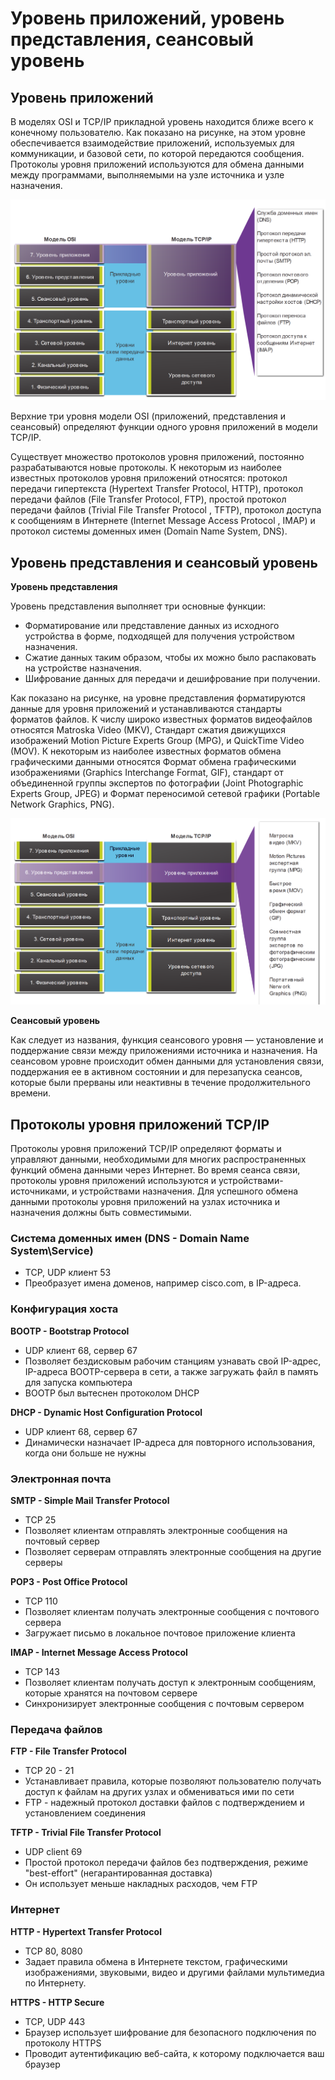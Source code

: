 # Уровень приложений, уровень представления, сеансовый уровень

<!-- 15.1.1 -->
## Уровень приложений

В моделях OSI и TCP/IP прикладной уровень находится ближе всего к конечному пользователю. Как показано на рисунке, на этом уровне обеспечивается взаимодействие приложений, используемых для коммуникации, и базовой сети, по которой передаются сообщения. Протоколы уровня приложений используются для обмена данными между программами, выполняемыми на узле источника и узле назначения.

![](./assets/15.1.1.png)
<!-- /courses/itn-dl/aeed7cc2-34fa-11eb-ad9a-f74babed41a6/af249250-34fa-11eb-ad9a-f74babed41a6/assets/2e6dd8e3-1c25-11ea-81a0-ffc2c49b96bc.svg -->

Верхние три уровня модели OSI (приложений, представления и сеансовый) определяют функции одного уровня приложений в модели TCP/IP.

Существует множество протоколов уровня приложений, постоянно разрабатываются новые протоколы. К некоторым из наиболее известных протоколов уровня приложений относятся: протокол передачи гипертекста (Hypertext Transfer Protocol, HTTP), протокол передачи файлов (File Transfer Protocol, FTP), простой протокол передачи файлов (Trivial File Transfer Protocol , TFTP), протокол доступа к сообщениям в Интернете (Internet Message Access Protocol , IMAP) и протокол системы доменных имен (Domain Name System, DNS).

<!-- 15.1.2 -->
## Уровень представления и сеансовый уровень

**Уровень представления**

Уровень представления выполняет три основные функции:

* Форматирование или представление данных из исходного устройства в форме, подходящей для получения устройством назначения.
* Сжатие данных таким образом, чтобы их можно было распаковать на устройстве назначения.
* Шифрование данных для передачи и дешифрование при получении.

Как показано на рисунке, на уровне представления форматируются данные для уровня приложений и устанавливаются стандарты форматов файлов. К числу широко известных форматов видеофайлов относятся Matroska Video (MKV), Стандарт сжатия движущихся изображений Motion Picture Experts Group (MPG), и QuickTime Video (MOV). К некоторым из наиболее известных форматов обмена графическими данными относятся Формат обмена графическими изображениями (Graphics Interchange Format, GIF), cтандарт от объединенной группы экспертов по фотографии (Joint Photographic Experts Group, JPEG) и Формат переносимой сетевой графики (Portable Network Graphics, PNG).

![](./assets/15.1.2.png)
<!-- /courses/itn-dl/aeed7cc2-34fa-11eb-ad9a-f74babed41a6/af249250-34fa-11eb-ad9a-f74babed41a6/assets/2e6e2704-1c25-11ea-81a0-ffc2c49b96bc.svg -->

**Сеансовый уровень**

Как следует из названия, функция сеансового уровня — установление и поддержание связи между приложениями источника и назначения. На сеансовом уровне происходит обмен данными для установления связи, поддержания ее в активном состоянии и для перезапуска сеансов, которые были прерваны или неактивны в течение продолжительного времени.

<!-- 15.1.3 -->
## Протоколы уровня приложений TCP/IP

Протоколы уровня приложений TCP/IP определяют форматы и управляют данными, необходимыми для многих распространенных функций обмена данными через Интернет. Во время сеанса связи, протоколы уровня приложений используются и устройствами-источниками, и устройствами назначения. Для успешного обмена данными протоколы уровня приложений на узлах источника и назначения должны быть совместимыми.

### Система доменных имен (DNS - Domain Name System\Service)

* TCP, UDP клиент 53
* Преобразует имена доменов, например cisco.com, в IP-адреса.

### Конфигурация хоста 

**BOOTP - Bootstrap Protocol**

* UDP клиент 68, сервер 67
* Позволяет бездисковым рабочим станциям узнавать свой IP-адрес, IP-адреса BOOTP-сервера в сети, а также загружать файл в память для запуска компьютера
* BOOTP был вытеснен протоколом DHCP

**DHCP - Dynamic Host Configuration Protocol**

* UDP клиент 68, сервер 67
* Динамически назначает IP-адреса для повторного использования, когда они больше не нужны

### Электронная почта

**SMTP - Simple Mail Transfer Protocol**

* TCP 25
* Позволяет клиентам отправлять электронные сообщения на почтовый сервер
* Позволяет серверам отправлять электронные сообщения на другие серверы

**POP3 - Post Office Protocol**

* TCP 110
* Позволяет клиентам получать электронные сообщения с почтового сервера
* Загружает письмо в локальное почтовое приложение клиента

**IMAP - Internet Message Access Protocol**

* TCP 143
* Позволяет клиентам получать доступ к электронным сообщениям, которые хранятся на почтовом сервере
* Синхронизирует электронные сообщения с почтовым сервером

### Передача файлов

**FTP - File Transfer Protocol**

* TCP 20 - 21
* Устанавливает правила, которые позволяют пользователю получать доступ к файлам на других узлах и обмениваться ими по сети
* FTP - надежный протокол доставки файлов с подтверждением и установлением соединения

**TFTP - Trivial File Transfer Protocol**

*  UDP client 69
* Простой протокол передачи файлов без подтверждения, режиме "best-effort" (негарантированная доставка)
* Он использует меньше накладных расходов, чем FTP

### Интернет

**HTTP - Hypertext Transfer Protocol**

* TCP 80, 8080
* Задает правила обмена в Интернете текстом, графическими изображениями, звуковыми, видео и другими файлами мультимедиа по Интернету.

**HTTPS - HTTP Secure**

* TCP, UDP 443 
* Браузер использует шифрование для безопасного подключения по протоколу HTTPS
* Проводит аутентификацию веб-сайта, к которому подключается ваш браузер

<!-- 15.1.4 -->
<!-- quiz -->

